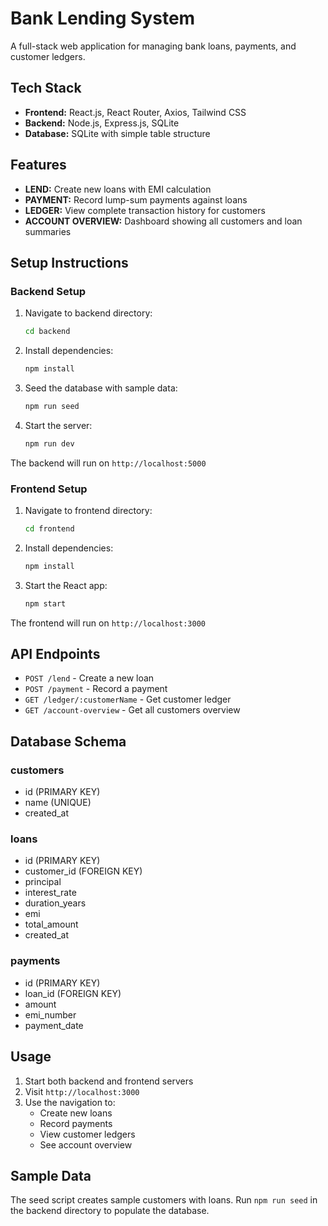 # Bank Lending System

A full-stack web application for managing bank loans, payments, and customer ledgers.

## Tech Stack

- **Frontend:** React.js, React Router, Axios, Tailwind CSS
- **Backend:** Node.js, Express.js, SQLite
- **Database:** SQLite with simple table structure

## Features

- **LEND:** Create new loans with EMI calculation
- **PAYMENT:** Record lump-sum payments against loans
- **LEDGER:** View complete transaction history for customers
- **ACCOUNT OVERVIEW:** Dashboard showing all customers and loan summaries

## Setup Instructions

### Backend Setup

1. Navigate to backend directory:
   ```bash
   cd backend
   ```

2. Install dependencies:
   ```bash
   npm install
   ```

3. Seed the database with sample data:
   ```bash
   npm run seed
   ```

4. Start the server:
   ```bash
   npm run dev
   ```

The backend will run on `http://localhost:5000`

### Frontend Setup

1. Navigate to frontend directory:
   ```bash
   cd frontend
   ```

2. Install dependencies:
   ```bash
   npm install
   ```

3. Start the React app:
   ```bash
   npm start
   ```

The frontend will run on `http://localhost:3000`

## API Endpoints

- `POST /lend` - Create a new loan
- `POST /payment` - Record a payment
- `GET /ledger/:customerName` - Get customer ledger
- `GET /account-overview` - Get all customers overview

## Database Schema

### customers
- id (PRIMARY KEY)
- name (UNIQUE)
- created_at

### loans
- id (PRIMARY KEY)
- customer_id (FOREIGN KEY)
- principal
- interest_rate
- duration_years
- emi
- total_amount
- created_at

### payments
- id (PRIMARY KEY)
- loan_id (FOREIGN KEY)
- amount
- emi_number
- payment_date

## Usage

1. Start both backend and frontend servers
2. Visit `http://localhost:3000`
3. Use the navigation to:
   - Create new loans
   - Record payments
   - View customer ledgers
   - See account overview

## Sample Data

The seed script creates sample customers with loans. Run `npm run seed` in the backend directory to populate the database.